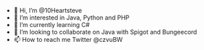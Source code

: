 - 👋 Hi, I’m @10Heartsteve
- 👀 I’m interested in Java, Python and PHP
- 🌱 I’m currently learning C#
- 💞️ I’m looking to collaborate on Java with Spigot and Bungeecord
- 📫 How to reach me Twitter @czvuBW


